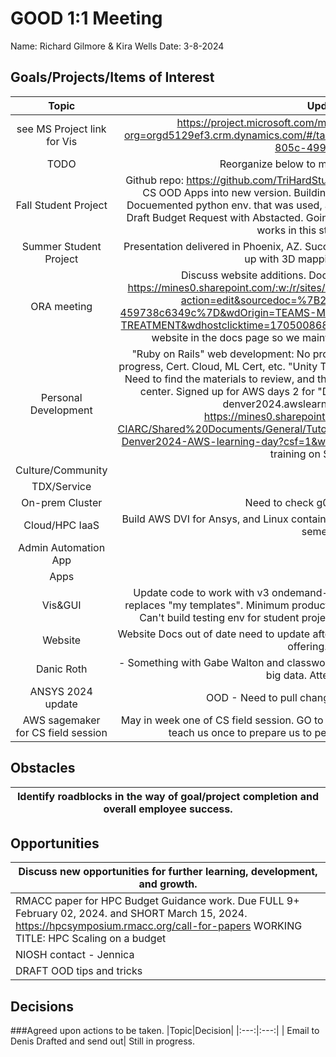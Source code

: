 # GOOD 1:1 Meeting 
Name: Richard Gilmore & Kira Wells
Date: 3-8-2024
## Goals/Projects/Items of Interest 
|Topic|Update|
|:---:|:---:|
|see MS Project link for Vis |https://project.microsoft.com/mines0.onmicrosoft.com/en-us?org=orgd5129ef3.crm.dynamics.com/#/taskgrid?projectId=f927826a-874c-47a3-805c-499f57ff24a3
|TODO| Reorganize below to match above GRID view
|Fall Student Project | Github repo: https://github.com/TriHardStudios/F23_CSM_Gilmore. Need to integrate CS OOD Apps into new version. Building a dev env. with gxx gcc ruby python. Docuemented python env. that was used, and need to pass on to *Mike* for feedback. Draft Budget Request with Abstacted. Going to need to build a OOD docker v3.0 that works in this student project.
|Summer Student Project| Presentation delivered in Phoenix, AZ. Successful meetings with NIOS. Need to follow up with 3D mapping companies. ~
| ORA meeting | Discuss website additions. Docuements and FAQ. Rate sheet. https://mines0.sharepoint.com/:w:/r/sites/GRP-ITS-CIARC/_layouts/15/Doc2.aspx?action=edit&sourcedoc=%7B20b0c5da-729e-48fc-8973-459738c6349c%7D&wdOrigin=TEAMS-MAGLEV.teamsSdk_ns.rwc&wdExp=TEAMS-TREATMENT&wdhostclicktime=1705008682744&web=1 Maybe add only a link to our website in the docs page so we maintain control over content and pricing.
|Personal Development|"Ruby on Rails" web development: No progress. Agile videos & Computer Prof: No progress, Cert. Cloud, ML Cert, etc. "Unity Teaching BETA trainning:" Voucher recieved. Need to find the materials to review, and then schedule exam at Arvada RRCC testing center. Signed up for AWS days 2 for "Data and Visualization". Link to content: denver2024.awslearningday.com and files: https://mines0.sharepoint.com/:f:/r/sites/GRP-ITS-CIARC/Shared%20Documents/General/Tutorials%20and%20Class%20sessions/AWS-Denver2024-AWS-learning-day?csf=1&web=1&e=P3Jbbk Signed up for CU Boulder training on SageMaker. 
|Culture/Community|
|TDX/Service| 
|On-prem Cluster| Need to check g009 seems to ok.
|Cloud/HPC IaaS| Build AWS DVI for Ansys, and Linux container for Mistry. Turned down tech fee for this semester.
|Admin Automation App|
|Apps|
|Vis&GUI| Update code to work with v3 ondemand-dev. Look into v3.1 "my projects" which replaces "my templates". Minimum product--> Rebuild Interactive apps code to work. Can't build testing env for student project without libgcc, etc in a Ruby 3.0 env.
|Website| Website Docs out of date need to update after workshop. See above. Also update SciVis offering. ~~~~~
|Danic Roth | - Something with Gabe Walton and classwork needing more compute power to process big data. Attend date set.
|ANSYS 2024 update| OOD - Need to pull changes to servers. Pre-CAB?
| AWS sagemaker for CS field session | May in week one of CS field session. GO to CU boulder RMACC session and have AWS teach us once to prepare us to personal teach in to CS. Who pays? 
## Obstacles
|Identify roadblocks in the way of goal/project completion and overall employee success.|
|---|

## Opportunities 
|Discuss new opportunities for further learning, development, and growth.|
|---|
|RMACC paper for HPC Budget Guidance work. Due FULL 9+ February 02, 2024. and SHORT March 15, 2024. https://hpcsymposium.rmacc.org/call-for-papers WORKING TITLE: HPC Scaling on a budget
| NIOSH contact - Jennica | CS field session project plugin for visualization.
| DRAFT OOD tips and tricks | video, or...
## Decisions
###Agreed upon actions to be taken.
|Topic|Decision|
|:---:|:---:|
| Email to Denis Drafted and send out| Still in progress. 